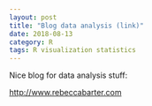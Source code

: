```yaml
---
layout: post
title: "Blog data analysis (link)"
date: 2018-08-13
category: R
tags: R visualization statistics
---
```


Nice blog for data analysis stuff:

http://www.rebeccabarter.com
